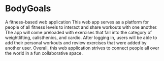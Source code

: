 # BodyGoals
A fitness-based web application
This web app serves as a platform for people of all
fitness levels to interact and share workouts with one another. The app will
come preloaded with exercises that fall into the category of weightlifting,
calisthenics, and cardio. After logging in, users will be able to add their
personal workouts and review exercises that were added by another user.
Overall, this web application strives to connect people all over the world in a
fun collaborative space. 
